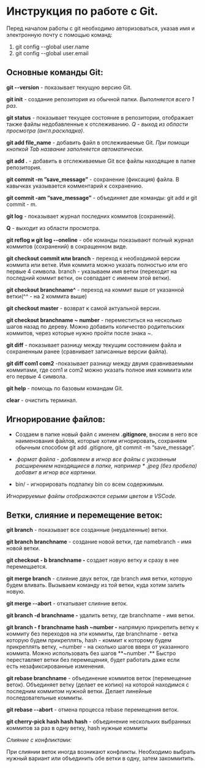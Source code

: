 # Инструкция по работе с Git. 

Перед началом работы с git необходимо авторизоваться, указав имя и электронную почту с помощью команд:
1. git config --global user.name
2. git config --global user.email

## Основные команды Git:

**git --version** - показывает текущую версию Git.

**git init** - cоздание репозитория из обычной папки. _Выполняется всего 1 раз_.

**git status** - показывает текущее состояние в репозитории, отображает также файлы недобавленные к отслеживанию. _Q  - выход из области просмотра (англ.раскладка)_.

**git add file_name** - добавить файл в отслеживаемые Git. _При помощи кнопкой Tab название заполняется автоматически_.

**git add .**  - добавить в отслеживаемые Git все файлы находящие в папке репозитория.

**git commit -m ”save_message”** - сохранение (фиксация) файла. В кавычках указывается комментарий к сохранению.

**git commit -am “save_message”** - объединяет две команды: git add и git commit - m.

**git log** - показывает журнал последних коммитов (сохранений).

**Q**  - выходит из области просмотра.

**git reflog и git log --oneline** - обе команды показывают полный журнал коммитов (сохранений) в сокращенном виде.

**git checkout commit или branch** - переход к необходимой версии коммита или ветке. Имя коммита можно указать полностью или его первые 4 символа. branch - указываем имя ветки (переходит на последний коммит ветки, он совпадает с именем этой ветки).

**git checkout branchname^** - переход на коммит выше от указанной ветки(^^ - на 2 коммита выше)

**git checkout master** - возврат к самой актуальной версии.

**git checkout branchname ~ number** - переместиться на несколько шагов назад по дереву. Можно добавить количество родительских коммитов, через которые нужно пройти после знака ~.

**git diff** - показывает разницу между текущим состоянием файла и сохраненным ранее (сравнивает записанные версии файла).

**git diff com1 com2** -показывает разницу между двумя сравниваемыми коммитами, где com1 и com2 можно указать полное имя коммита или его первые 4 символа.

**git help** - помощь по базовым командам Git.

**clear** - очистить терминал.

## Игнорирование файлов:

* Создаем в папке новый файл с именем **.gitignore**, вносим в него все наименования файлов, которые хотим игнорировать, сохраняем обычным способом git add .gitignore, git commit -m “save_message”.

*  *.формат файла - добавляем в игнор все файлы с указанным расширением находящиеся в папке, например * .jpeg (без пробела) добавит в игнор все картинки.*

* bin/  - игнорировать подпапку bin со всем содержимым.

*Игнорируемые файлы отображаются серыми цветом в VSCode.*

## Ветки, слияние и перемещение веток:

**git branch** - показывает все созданные (неудаленные) ветки.

**git branch branchname** - создание новой ветки, где namebranch - имя новой ветки.

**git checkout - b branchname -** создает новую ветку и сразу в нее перемещается.

**git merge branch** - слияние двух веток, где branch имя ветки, которую будем вливать. Вызываем команду из той ветки, куда хотим залить новую. 

**git merge --abort** - откатывает слияние веток.

**git branch -d branchname -** удалить ветку, где branchname - имя ветки.

**git branch - f branchname  hash ~number -** напрямую прикрепить ветку к коммиту без переходов на эти коммиты, где branchname - ветка которую будем прикреплять, hash - коммит к которому будем прикреплять ветку,  ~number - на сколько шагов вверх от указанного коммита. Можно использовать без шагов **~number .** Быстро переставляет ветки без перемещения, будет работать даже если есть незафиксированные изменения.

**git rebase branchname** - объединение коммитов веток (перемещение веток). Объединяет ветку (делает ее копию) на которой находимся с последним коммитом нужной ветки.  Делает линейные последовательные коммиты.

**git rebase --abort** - отмена процесса rebase перемещения веток.

**git cherry-pick hash hash hash** - объединение нескольких выбранных коммитов за раз в одну ветку, hash нужные коммиты

*Слияние с конфликтами:*

При слиянии веток иногда возникают конфликты. Необходимо выбрать нужный вариант или объединить обе ветки в одну, затем закоммитить.

